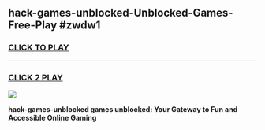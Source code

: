 
## hack-games-unblocked-Unblocked-Games-Free-Play #zwdw1
<h3>
<a href="https://us.freeplayer.one?title=hack-games-unblocked&ref=9M">CLICK TO PLAY</a></h3>
<hr>

<h3>
<a href="https://us.freeplayer.one?title=hack-games-unblocked&ref=9M">CLICK 2 PLAY</a>
  
</h3>

<a href="https://us.freeplayer.one?title=hack-games-unblocked&ref=9M"><img src="https://clearcache.store/games.png"></a>


**hack-games-unblocked games unblocked: Your Gateway to Fun and Accessible Online Gaming**
